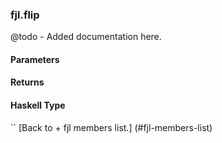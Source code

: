 ### fjl.flip
@todo - Added documentation here.

#### Parameters

#### Returns
 
#### Haskell Type
``
[Back to  + fjl members list.]
(#fjl-members-list)
